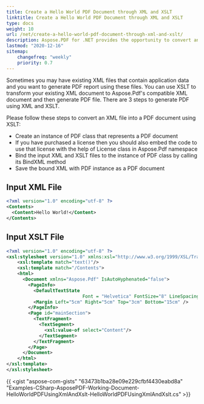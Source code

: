 ```yaml
---
title: Create a Hello World PDF Document through XML and XSLT
linktitle: Create a Hello World PDF Document through XML and XSLT
type: docs
weight: 10
url: /net/create-a-hello-world-pdf-document-through-xml-and-xslt/
description: Aspose.PDF for .NET provides the opportunity to convert an XML file into PDF document requiring that the input XML file must follow the Aspose.PDF for .NET Schema.
lastmod: "2020-12-16"
sitemap:
    changefreq: "weekly"
    priority: 0.7
---
```


Sometimes you may have existing XML files that contain application data and you want to generate PDF report using these files. You can use XSLT to transform your existing XML document to Aspose.Pdf's compatible XML document and then generate PDF file. There are 3 steps to generate PDF using XML and XSLT.

Please follow these steps to convert an XML file into a PDF document using XSLT:

* Create an instance of PDF class that represents a PDF document
* If you have purchased a license then you should also embed the code to use that license with the help of License class in Aspose.Pdf namespace
* Bind the input XML and XSLT files to the instance of PDF class by calling its BindXML method
* Save the bound XML with PDF instance as a PDF document

## Input XML File

```xml
<?xml version="1.0" encoding="utf-8" ?>
<Contents>
  <Content>Hello World!</Content>
</Contents>
```

## Input XSLT File

```xml
<?xml version="1.0" encoding="utf-8" ?>
<xsl:stylesheet version="1.0" xmlns:xsl="http://www.w3.org/1999/XSL/Transform">
    <xsl:template match="text()"/>
    <xsl:template match="/Contents">
    <html>
      <Document xmlns="Aspose.Pdf" IsAutoHyphenated="false">
        <PageInfo>
          <DefaultTextState
                            Font = "Helvetica" FontSize="8" LineSpacing="4"/>
          <Margin Left="5cm" Right="5cm" Top="3cm" Bottom="15cm" />
        </PageInfo>
        <Page id="mainSection">
          <TextFragment>
            <TextSegment>
              <xsl:value-of select="Content"/>
            </TextSegment>
          </TextFragment>
        </Page>
      </Document>
    </html>
</xsl:template>
</xsl:stylesheet>
```

{{ <gist "aspose-com-gists" "63473b1ba28e09e229cfbf4430eabd8a" "Examples-CSharp-AsposePDF-Working-Document-HelloWorldPDFUsingXmlAndXslt-HelloWorldPDFUsingXmlAndXslt.cs" >}}
